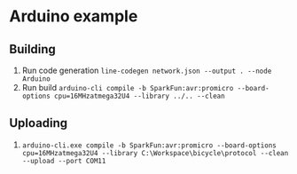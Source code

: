 # Arduino example

## Building

1. Run code generation `line-codegen network.json --output . --node Arduino`
2. Run build `arduino-cli compile -b SparkFun:avr:promicro --board-options cpu=16MHzatmega32U4 --library ../.. --clean`

## Uploading

1. `arduino-cli.exe compile -b SparkFun:avr:promicro --board-options cpu=16MHzatmega32U4 --library C:\Workspace\bicycle\protocol --clean --upload --port COM11`
